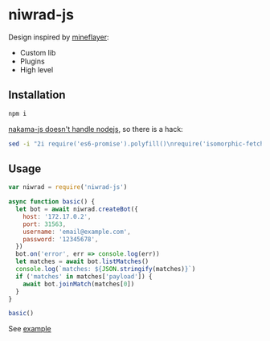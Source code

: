 
# niwrad-js

Design inspired by [mineflayer](https://github.com/PrismarineJS/mineflayer):

- Custom lib
- Plugins
- High level

## Installation

```bash
npm i
```

[nakama-js doesn't handle nodejs](https://github.com/heroiclabs/nakama-js/issues/23), so there is a hack:

```bash
sed -i "2i require('es6-promise').polyfill()\nrequire('isomorphic-fetch')\nvar btoa = require('btoa')\nvar atob = require('atob')\nconst URLSearchParams = require('url-search-params')\nvar WebSocket = require('ws')\nvar self = {}" node_modules/@heroiclabs/nakama-js/dist/nakama-js.cjs.js
```

## Usage

```js
var niwrad = require('niwrad-js')

async function basic() {
  let bot = await niwrad.createBot({
    host: '172.17.0.2',
    port: 31563,
    username: 'email@example.com',
    password: '12345678',
  })
  bot.on('error', err => console.log(err))
  let matches = await bot.listMatches()
  console.log(`matches: ${JSON.stringify(matches)}`)
  if ('matches' in matches['payload']) {
    await bot.joinMatch(matches[0])
  }
}

basic()
```

See [example](examples/basic.js)
